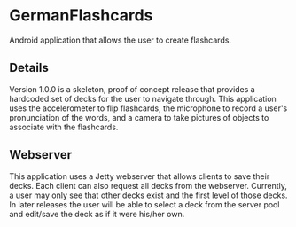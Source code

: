GermanFlashcards
================

Android application that allows the user to create flashcards.  

Details
------

Version 1.0.0 is a skeleton, proof of concept release that provides a hardcoded set of decks for the user to navigate through.  This application uses the accelerometer to flip flashcards, the microphone to record a user's pronunciation of the words, and a camera to take pictures of objects to associate with the flashcards.

Webserver
------

This application uses a Jetty webserver that allows clients to save their decks.  Each client can also request all decks from the webserver.  Currently, a user may only see that other decks exist and the first level of those decks.  In later releases the user will be able to select a deck from the server pool and edit/save the deck as if it were his/her own.   
